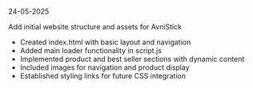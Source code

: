24-05-2025

Add initial website structure and assets for AvniStick

- Created index.html with basic layout and navigation
- Added main loader functionality in script.js
- Implemented product and best seller sections with dynamic content
- Included images for navigation and product display
- Established styling links for future CSS integration
